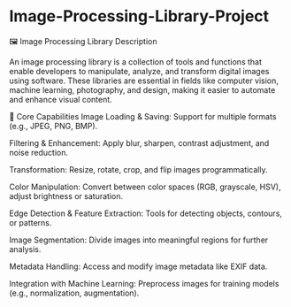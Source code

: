 # Image-Processing-Library-Project

 🖼️ Image Processing Library Description

An image processing library is a collection of tools and functions that enable developers to manipulate, analyze, and transform digital images using software. These libraries are essential in fields like computer vision, machine learning, photography, and design, making it easier to automate and enhance visual content.

🧰 Core Capabilities
Image Loading & Saving: Support for multiple formats (e.g., JPEG, PNG, BMP).

Filtering & Enhancement: Apply blur, sharpen, contrast adjustment, and noise reduction.

Transformation: Resize, rotate, crop, and flip images programmatically.

Color Manipulation: Convert between color spaces (RGB, grayscale, HSV), adjust brightness or saturation.

Edge Detection & Feature Extraction: Tools for detecting objects, contours, or patterns.

Image Segmentation: Divide images into meaningful regions for further analysis.

Metadata Handling: Access and modify image metadata like EXIF data.

Integration with Machine Learning: Preprocess images for training models (e.g., normalization, augmentation).
